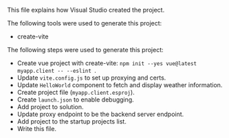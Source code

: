 This file explains how Visual Studio created the project.

The following tools were used to generate this project:
- create-vite

The following steps were used to generate this project:
- Create vue project with create-vite: `npm init --yes vue@latest myapp.client -- --eslint `.
- Update `vite.config.js` to set up proxying and certs.
- Update `HelloWorld` component to fetch and display weather information.
- Create project file (`myapp.client.esproj`).
- Create `launch.json` to enable debugging.
- Add project to solution.
- Update proxy endpoint to be the backend server endpoint.
- Add project to the startup projects list.
- Write this file.
